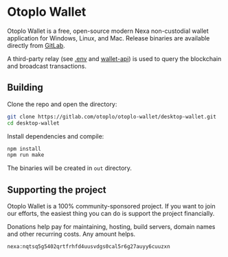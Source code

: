 # Otoplo Wallet

Otoplo Wallet is a free, open-source modern Nexa non-custodial wallet application for Windows, Linux, and Mac. Release binaries are available directly from [GitLab](https://gitlab.com/otoplo/otoplo-wallet/desktop-wallet/-/releases).

A third-party relay (see [.env](https://gitlab.com/otoplo/otoplo-wallet/desktop-wallet/-/blob/main/.env) and [wallet-api](https://gitlab.com/otoplo/otoplo-wallet/wallet-api)) is used to query the blockchain and broadcast transactions.

## Building

Clone the repo and open the directory:

```sh
git clone https://gitlab.com/otoplo/otoplo-wallet/desktop-wallet.git
cd desktop-wallet
```

Install dependencies and compile:

```sh
npm install
npm run make
```

The binaries will be created in `out` directory.

## Supporting the project

Otoplo Wallet is a 100% community-sponsored project. If you want to join our efforts, the easiest thing you can do is support the project financially.

Donations help pay for maintaining, hosting, build servers, domain names and other recurring costs. Any amount helps.

`nexa:nqtsq5g5402qrtfrhfd4uusvdgs0cal5r6g27auyy6cuuzxn`
